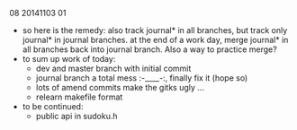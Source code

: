 
08 20141103 01
 - so here is the remedy: also track journal* in all branches, but track only journal* in journal branches. at the end of a work day, merge journal* in all branches back into journal branch. Also a way to practice merge?
 - to sum up work of today:
 	- dev and master branch with initial commit
	- journal branch a total mess :-____-:, finally fix it (hope so)
	- lots of amend commits make the gitks ugly ...
	- relearn makefile format
 - to be continued:
 	- public api in sudoku.h
